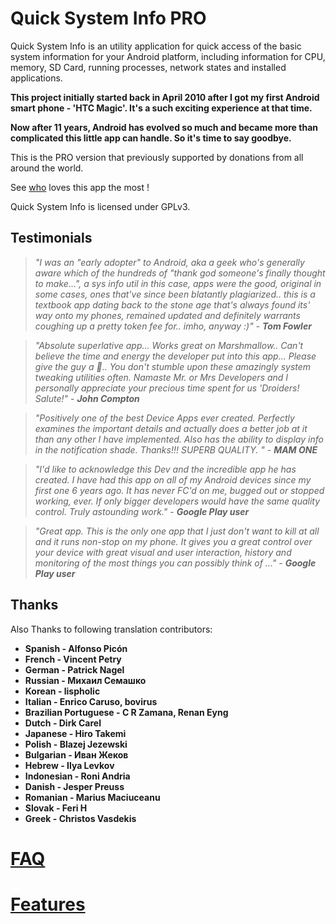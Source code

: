 Quick System Info PRO
=====================

Quick System Info is an utility application for quick access of the basic system information for your Android platform, including information for CPU, memory, SD Card, running processes, network states and installed applications.

**This project initially started back in April 2010 after I got my first Android smart phone - 'HTC Magic'. It's a such exciting experience at that time.**

**Now after 11 years, Android has evolved so much and became more than complicated this little app can handle. So it's time to say goodbye.**

This is the PRO version that previously supported by donations from all around the world.

See [who](http://qsysinfo.appspot.com/supporters.jsp) loves this app the most !

Quick System Info is licensed under GPLv3.


## Testimonials ##

> *"I was an "early adopter" to Android, aka a geek who's generally aware which of the hundreds of "thank god someone's finally thought to make...", a sys info util in this case, apps were the good, original in some cases, ones that've since been blatantly plagiarized.. this is a textbook app dating back to the stone age that's always found its' way onto my phones, remained updated and definitely warrants coughing up a pretty token fee for.. imho, anyway :)"* - ***Tom Fowler***


> *"Absolute superlative app... Works great on Marshmallow.. Can't believe the time and energy the developer put into this app... Please give the guy a 🍻.. You don't stumble upon these amazingly system tweaking utilities often. Namaste Mr. or Mrs Developers and I personally appreciate your precious time spent for us 'Droiders! Salute!"* - ***John Compton***

> *"Positively one of the best Device Apps ever created. Perfectly examines the important details and actually does a better job at it than any other I have implemented. Also has the ability to display info in the notification shade. Thanks!!! SUPERB QUALITY. "* - ***MAM ONE***

> *"I'd like to acknowledge this Dev and the incredible app he has created. I have had this app on all of my Android devices since my first one 6 years ago. It has never FC'd on me, bugged out or stopped working, ever. If only bigger developers would have the same quality control. Truly astounding work."* - ***Google Play user***

> *"Great app. This is the only one app that I just don't want to kill at all and it runs non-stop on my phone. It gives you a great control over your device with great visual and user interaction, history and monitoring of the most things you can possibly think of ..."* - ***Google Play user***

## Thanks ##

Also Thanks to following translation contributors:

* **Spanish  - Alfonso Picón**
* **French  - Vincent Petry**
* **German  - Patrick Nagel**
* **Russian  - Михаил Семашко**
* **Korean  - lispholic**
* **Italian  - Enrico Caruso, bovirus**
* **Brazilian Portuguese	- C R Zamana, Renan Eyng**
* **Dutch  - Dirk Carel**
* **Japanese  - Hiro Takemi**
* **Polish	- Blazej Jezewski**
* **Bulgarian	- Иван Жеков**
* **Hebrew	- Ilya Levkov**
* **Indonesian	- Roni Andria**
* **Danish	- Jesper Preuss**
* **Romanian	- Marius Maciuceanu**
* **Slovak	- Feri H**
* **Greek	- Christos Vasdekis**

[FAQ](https://github.com/qauck/qsysinfo/wiki/FAQ)
==============

[Features](https://github.com/qauck/qsysinfo/wiki/Features)
==============
